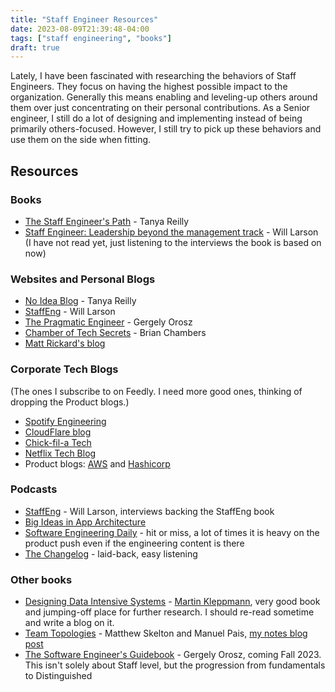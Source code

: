 ```yaml
---
title: "Staff Engineer Resources"
date: 2023-08-09T21:39:48-04:00
tags: ["staff engineering", "books"]
draft: true
---
```


Lately, I have been fascinated with researching the behaviors of Staff Engineers. They focus on having the highest possible impact to the organization. Generally this means enabling and leveling-up others around them over just concentrating on their personal contributions. As a Senior engineer, I still do a lot of designing and implementing instead of being primarily others-focused. However, I still try to pick up these behaviors and use them on the side when fitting.

## Resources

### Books

- [The Staff Engineer's Path](https://noidea.dog/staff) - Tanya Reilly
- [Staff Engineer: Leadership beyond the management track](https://staffeng.com/book) - Will Larson (I have not read yet, just listening to the interviews the book is based on now)

### Websites and Personal Blogs

- [No Idea Blog](https://noidea.dog) - Tanya Reilly
- [StaffEng](https://staffeng.com) - Will Larson
- [The Pragmatic Engineer](https://blog.pragmaticengineer.com) - Gergely Orosz
- [Chamber of Tech Secrets](https://brianchambers.substack.com) - Brian Chambers
- [Matt Rickard's blog](https://matt-rickard.com/)

### Corporate Tech Blogs

(The ones I subscribe to on Feedly. I need more good ones, thinking of dropping the Product blogs.)

- [Spotify Engineering](https://engineering.atspotify.com)
- [CloudFlare blog](https://blog.cloudflare.com)
- [Chick-fil-a Tech](https://medium.com/chick-fil-atech)
- [Netflix Tech Blog](https://netflixtechblog.com)
- Product blogs: [AWS](https://aws.amazon.com/blogs/) and [Hashicorp](https://www.hashicorp.com/blog)

### Podcasts

- [StaffEng](https://podcast.staffeng.com) - Will Larson, interviews backing the StaffEng book
- [Big Ideas in App Architecture](https://www.cockroachlabs.com/big-ideas-podcast)
- [Software Engineering Daily](https://softwareengineeringdaily.com/) - hit or miss, a lot of times it is heavy on the product push even if the engineering content is there
- [The Changelog](https://changelog.com/podcast) - laid-back, easy listening

### Other books

- [Designing Data Intensive Systems](https://dataintensive.net) - [Martin Kleppmann](https://martin.kleppmann.com), very good book and jumping-off place for further research. I should re-read sometime and write a blog on it.
- [Team Topologies](https://teamtopologies.com/) - Matthew Skelton and Manuel Pais, [my notes blog post](/2023/team-topologies/)
- [The Software Engineer's Guidebook](https://blog.pragmaticengineer.com/book) - Gergely Orosz, coming Fall 2023. This isn't solely about Staff level, but the progression from fundamentals to Distinguished
